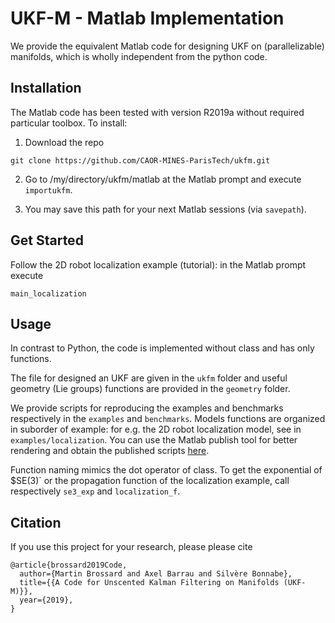 
UKF-M - Matlab Implementation
===============================================================================
We provide the equivalent Matlab code for designing UKF on (parallelizable)
manifolds, which is wholly independent from the python code.

Installation
--------------------------------------------------------------------------------

The Matlab code has been tested with version R2019a without required particular
toolbox. To install:

1.  Download the repo
```
git clone https://github.com/CAOR-MINES-ParisTech/ukfm.git
```

2. Go to /my/directory/ukfm/matlab at the Matlab prompt and execute
   ``importukfm``.

3. You may save this path for your next Matlab sessions (via ``savepath``).

Get Started
--------------------------------------------------------------------------------
  
Follow the 2D robot localization example (tutorial): in the Matlab prompt
execute
```
main_localization
```
  
Usage
--------------------------------------------------------------------------------

In contrast to Python, the code is implemented without class and has only
functions.

The file for designed an UKF are given in the ``ukfm`` folder and useful
geometry (Lie groups) functions are provided in the ``geometry`` folder.

We provide scripts for reproducing the examples and benchmarks respectively in
the ``examples`` and ``benchmarks``. Models functions are organized in suborder
of example: for e.g. the 2D robot localization model, see in
``examples/localization``. You can use the Matlab publish tool for better
rendering and obtain the published scripts 
[here](https://caor-mines-paristech.github.io/ukfm/matlab.html).

Function naming mimics the dot operator of class. To get the exponential of
$SE(3)` or the propagation function of the localization example, call
respectively ``se3_exp`` and ``localization_f``.

Citation
--------------------------------------------------------------------------------

If you use this project for your research, please please cite
```
@article{brossard2019Code,
  author={Martin Brossard and Axel Barrau and Silvère Bonnabe},
  title={{A Code for Unscented Kalman Filtering on Manifolds (UKF-M)}},
  year={2019},
}
```

